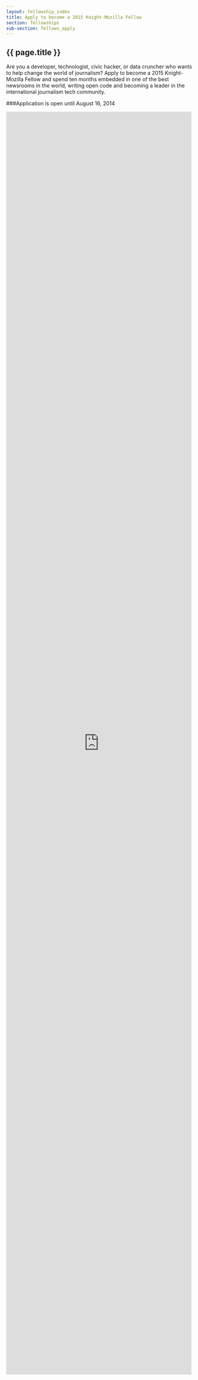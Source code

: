 ```yaml
---
layout: fellowship_index
title: Apply to become a 2015 Knight-Mozilla Fellow
section: fellowships
sub-section: fellows_apply
---
```


<h2>{{ page.title }}</h2>

Are you a developer, technologist, civic hacker, or data cruncher who wants to help change the world of journalism? Apply to become a 2015 Knight-Mozilla Fellow and spend ten months embedded in one of the best newsrooms in the world, writing open code and becoming a leader in the international journalism tech community.

###Application is open until August 16, 2014
<iframe id='frame' width='500px' height='3400px' src='http://screendoor.dobt.co/embedded/projects/271/responses/new' frameborder='0' marginheight='0' marginwidth='0'></iframe>
